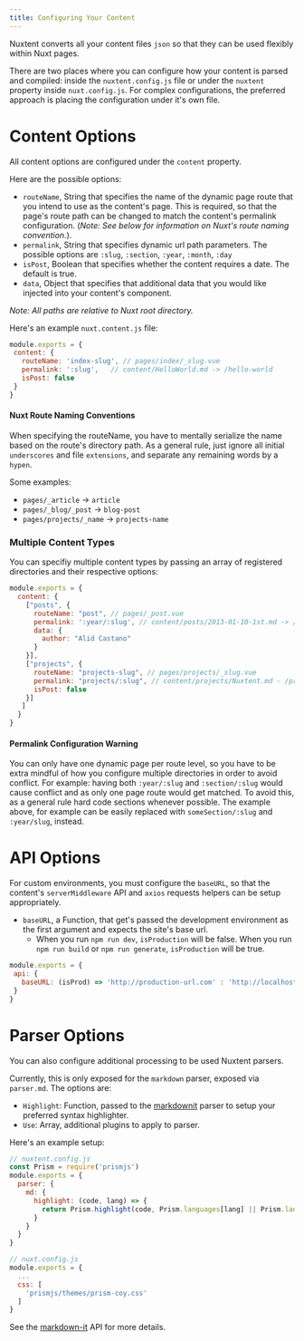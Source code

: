 ```yaml
---
title: Configuring Your Content
---
```


Nuxtent converts all your content files `json` so that they can be used flexibly within Nuxt pages.

There are two places where you can configure how your content is parsed and compiled: inside the `nuxtent.config.js` file or under the `nuxtent` property inside `nuxt.config.js`. For complex configurations, the preferred approach is placing the configuration under it's own file.

# Content Options

All content options are configured under the `content` property.

Here are the possible options:

- `routeName`, String that specifies the name of the dynamic page route that you intend to use as the content's page. This is required, so that the page's route path can be changed to match the content's permalink configuration. (*Note: See below for information on Nuxt's route naming convention.*).
- `permalink`, String that specifies dynamic url path parameters. The possible options are `:slug`, `:section`, `:year`, `:month`, `:day`
- `isPost`, Boolean that specifies whether the content requires a date. The default is true.
- `data`, Object that specifies that additional data that you would like injected into your content's component.


*Note: All paths are relative to Nuxt root directory.*

Here's an example `nuxt.content.js` file:

```js
module.exports = {
 content: {
   routeName: 'index-slug', // pages/index/_slug.vue
   permalink: ':slug',   // content/HelloWorld.md -> /hello-world
   isPost: false
 }
}

```

#### Nuxt Route Naming Conventions

When specifying the routeName, you have to mentally serialize the name based on the route's directory path. As a general rule, just ignore all initial `underscores` and file `extensions`, and separate any remaining words by a `hypen`.

Some examples:
- `pages/_article` -> `article`
- `pages/_blog/_post` -> `blog-post`
- `pages/projects/_name` -> `projects-name`

### Multiple Content Types

You can specifiy multiple content types by passing an array of registered directories and their respective options:

```js
module.exports = {
  content: {
    ["posts", {
      routeName: "post", // pages/_post.vue
      permalink: ':year/:slug', // content/posts/2013-01-10-1st.md -> /2013/1st
      data: {
        author: "Alid Castano"
      }
    }],
    ["projects", {
      routeName: "projects-slug", // pages/projects/_slug.vue
      permalink: "projects/:slug", // content/projects/Nuxtent.md - /projects/nuxtent
      isPost: false
    }]
   ]
  }
}

```

#### Permalink Configuration Warning

You can only have one dynamic page per route level, so you have to be extra mindful of how you configure multiple directories in order to avoid conflict. For example: having both `:year/:slug` and `:section/:slug` would cause conflict and as only one page route would get matched. To avoid this, as a general rule hard code sections whenever possible. The example above, for example can be easily replaced with `someSection/:slug` and `:year/slug`, instead.

# API Options

For custom environments, you must configure the `baseURL`, so that the content's `serverMiddleware` API and `axios` requests helpers can be setup appropriately.

- `baseURL`, a Function, that get's passed the development environment as the first argument and expects the site's base url.
  - When you run `npm run dev`, `isProduction` will be false. When you run `npm run build` or `npm run generate`, `isProduction` will be true.

```js
module.exports = {
 api: {
   baseURL: (isProd) => 'http://production-url.com' : 'http://localhost:3000'
 }
}

```

# Parser Options

You can also configure additional processing to be used Nuxtent parsers.

Currently, this is only exposed for the `markdown` parser, exposed via `parser.md`.  The options are:

* `Highlight`: Function, passed to the [markdownit](https://github.com/markdown-it/markdown-it) parser to setup your preferred syntax highlighter.
* `Use`: Array, additional plugins to apply to parser.

Here's an example setup:

```js
// nuxtent.config.js
const Prism = require('prismjs')
module.exports = {
  parser: {
    md: {
      highlight: (code, lang) => {
        return Prism.highlight(code, Prism.languages[lang] || Prism.languages.markup)
      }
    }
  }
}

// nuxt.config.js
module.exports = {
  ...
  css: [
    'prismjs/themes/prism-coy.css'
  ]  
}
```

See the [markdown-it](https://github.com/markdown-it/markdown-it) API for more details.
